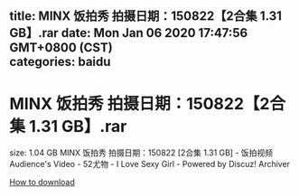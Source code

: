 
title: MINX 饭拍秀 拍摄日期：150822【2合集 1.31 GB】.rar
date: Mon Jan 06 2020 17:47:56 GMT+0800 (CST)    
categories: baidu
---

# MINX 饭拍秀 拍摄日期：150822【2合集 1.31 GB】.rar
size: 1.04 GB
 MINX 饭拍秀 拍摄日期：150822 [2合集 1.31 GB] - 饭拍视频 Audience's Video - 52尤物 - I Love Sexy Girl - Powered by Discuz! Archiver
 

[How to download](https://bpcam.bemobtrk.com/go/2ceec3aa-1ca2-46d6-b9ff-aaa5c184517c?jno=43)